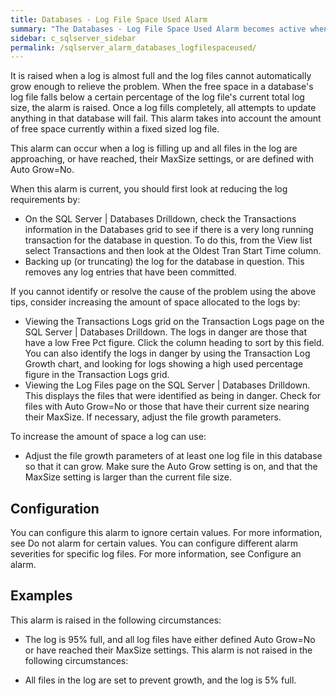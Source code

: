 ```yaml
---
title: Databases - Log File Space Used Alarm
summary: "The Databases - Log File Space Used Alarm becomes active when a log in any database is in danger of filling."
sidebar: c_sqlserver_sidebar
permalink: /sqlserver_alarm_databases_logfilespaceused/
---
```



It is raised when a log is almost full and the log files cannot automatically grow enough to relieve the problem. When the free space in a database's log file falls below a certain percentage of the log file's current total log size, the alarm is raised. Once a log fills completely, all attempts to update anything in that database will fail. This alarm takes into account the amount of free space currently within a fixed sized log file.

This alarm can occur when a log is filling up and all files in the log are approaching, or have reached, their MaxSize settings, or are defined with Auto Grow=No.

When this alarm is current, you should first look at reducing the log requirements by:

* On the SQL Server \| Databases Drilldown, check the Transactions information in the Databases grid to see if there is a very long running transaction for the database in question. To do this, from the View list select Transactions and then look at the Oldest Tran Start Time column.
* Backing up (or truncating) the log for the database in question. This removes any log entries that have been committed.

If you cannot identify or resolve the cause of the problem using the above tips, consider increasing the amount of space allocated to the logs by:

* Viewing the Transactions Logs grid on the Transaction Logs page on the SQL Server \| Databases Drilldown. The logs in danger are those that have a low Free Pct figure. Click the column heading to sort by this field. You can also identify the logs in danger by using the Transaction Log Growth chart, and looking for logs showing a high used percentage figure in the Transaction Logs grid.
* Viewing the Log Files page on the SQL Server \| Databases Drilldown. This displays the files that were identified as being in danger. Check for files with Auto Grow=No or those that have their current size nearing their MaxSize. If necessary, adjust the file growth parameters.

To increase the amount of space a log can use:

* Adjust the file growth parameters of at least one log file in this database so that it can grow. Make sure the Auto Grow setting is on, and that the MaxSize setting is larger than the current file size.

## Configuration

You can configure this alarm to ignore certain values. For more information, see Do not alarm for certain values.
You can configure different alarm severities for specific log files. For more information, see Configure an alarm.

## Examples

This alarm is raised in the following circumstances:

* The log is 95% full, and all log files have either defined Auto Grow=No or have reached their MaxSize settings.
This alarm is not raised in the following circumstances:

* All files in the log are set to prevent growth, and the log is 5% full.
